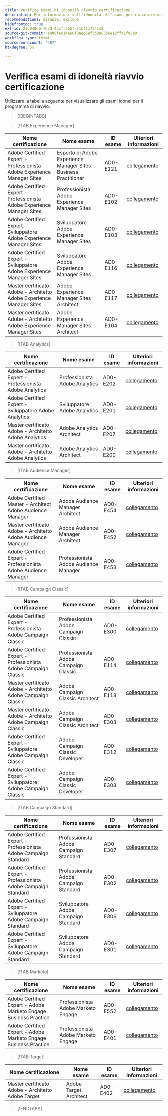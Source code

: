 ```yaml
---
title: Verifica esami di idoneità riavvio certificazione
description: Per informazioni sull’idoneità all’esame per riavviare un programma di certificazione, consulta l’Adobe.
recommendations: disable, exclude
hidefromtoc: true
exl-id: 23d948de-7d3d-4ccf-a55f-51bf117a41c8
source-git-commit: a406fac14e66f8aed5ef3b288356e12ffa1f98a0
workflow-type: tm+mt
source-wordcount: '487'
ht-degree: 5%

---
```


# Verifica esami di idoneità riavvio certificazione

Utilizzare la tabella seguente per visualizzare gli esami idonei per il programma di riavvio.

>[!BEGINTABS]

>[!TAB Experience Manager]

| Nome certificazione | Nome esame | ID esame | Ulteriori informazioni |
| --- | --- | --- | --- |
| Adobe Certified Expert - Professionista Adobe Experience Manager Sites | Esperto di Adobe Experience Manager Sites Business Practitioner | AD0-E121 | [collegamento](https://experienceleague.adobe.com/docs/certification/certification/restart-program.html) |
| Adobe Certified Expert - Professionista Adobe Experience Manager Sites | Professionista Adobe Experience Manager Sites | AD0-E102 | [collegamento](https://experienceleague.adobe.com/docs/certification/certification/restart-program.html) |
| Adobe Certified Expert - Sviluppatore Adobe Experience Manager Sites | Sviluppatore Adobe Experience Manager Sites | AD0-E103 | [collegamento](https://experienceleague.adobe.com/docs/certification/certification/restart-program.html) |
| Adobe Certified Expert - Sviluppatore Adobe Experience Manager Sites | Sviluppatore Adobe Experience Manager Sites | AD0-E116 | [collegamento](https://experienceleague.adobe.com/docs/certification/certification/restart-program.html) |
| Master certificato Adobe - Architetto Adobe Experience Manager Sites | Adobe Experience Manager Sites Architect | AD0-E117 | [collegamento](https://experienceleague.adobe.com/docs/certification/certification/restart-program.html) |
| Master certificato Adobe - Architetto Adobe Experience Manager Sites | Adobe Experience Manager Sites Architect | AD0-E104 | [collegamento](https://experienceleague.adobe.com/docs/certification/certification/restart-program.html) |

>[!TAB Analytics]

| Nome certificazione | Nome esame | ID esame | Ulteriori informazioni |
| --- | --- | --- | --- |
| Adobe Certified Expert - Professionista Adobe Analytics | Professionista Adobe Analytics | AD0-E202 | [collegamento](https://experienceleague.adobe.com/docs/certification/certification/restart-program.html) |
| Adobe Certified Expert - Sviluppatore Adobe Analytics | Sviluppatore Adobe Analytics | AD0-E201 | [collegamento](https://experienceleague.adobe.com/docs/certification/certification/restart-program.html) |
| Master certificato Adobe - Architetto Adobe Analytics | Adobe Analytics Architect | AD0-E207 | [collegamento](https://experienceleague.adobe.com/docs/certification/certification/restart-program.html) |
| Master certificato Adobe - Architetto Adobe Analytics | Adobe Analytics Architect | AD0-E200 | [collegamento](https://experienceleague.adobe.com/docs/certification/certification/restart-program.html) |

>[!TAB Audience Manager]

| Nome certificazione | Nome esame | ID esame | Ulteriori informazioni |
| --- | --- | --- | --- |
| Adobe Certified Master - Architect Adobe Audience Manager | Adobe Audience Manager Architect | AD0-E454 | [collegamento](https://experienceleague.adobe.com/docs/certification/certification/restart-program.html) |
| Master certificato Adobe - Architetto Adobe Audience Manager | Adobe Audience Manager Architect | AD0-E452 | [collegamento](https://experienceleague.adobe.com/docs/certification/certification/restart-program.html) |
| Adobe Certified Expert - Professionista Adobe Audience Manager | Professionista Adobe Audience Manager | AD0-E453 | [collegamento](https://experienceleague.adobe.com/docs/certification/certification/restart-program.html) |

>[!TAB Campaign Classic]

| Nome certificazione | Nome esame | ID esame | Ulteriori informazioni |
| --- | --- | --- | --- |
| Adobe Certified Expert - Professionista Adobe Campaign Classic | Professionista Adobe Campaign Classic | AD0-E300 | [collegamento](https://experienceleague.adobe.com/docs/certification/certification/restart-program.html) |
| Adobe Certified Expert - Professionista Adobe Campaign Classic | Professionista Adobe Campaign Classic | AD0-E114 | [collegamento](https://experienceleague.adobe.com/docs/certification/certification/restart-program.html) |
| Master certificato Adobe - Architetto Adobe Campaign Classic | Adobe Campaign Classic Architect | AD0-E118 | [collegamento](https://experienceleague.adobe.com/docs/certification/certification/restart-program.html) |
| Master certificato Adobe - Architetto Adobe Campaign Classic | Adobe Campaign Classic Architect | AD0-E303 | [collegamento](https://experienceleague.adobe.com/docs/certification/certification/restart-program.html) |
| Adobe Certified Expert - Sviluppatore Adobe Campaign Classic | Adobe Campaign Classic Developer | AD0-E312 | [collegamento](https://experienceleague.adobe.com/docs/certification/certification/restart-program.html) |
| Adobe Certified Expert - Sviluppatore Adobe Campaign Classic | Adobe Campaign Classic Developer | AD0-E308 | [collegamento](https://experienceleague.adobe.com/docs/certification/certification/restart-program.html) |

>[!TAB Campaign Standard]

| Nome certificazione | Nome esame | ID esame | Ulteriori informazioni |
| --- | --- | --- | --- |
| Adobe Certified Expert - Professionista Adobe Campaign Standard | Professionista Adobe Campaign Standard | AD0-E307 | [collegamento](https://experienceleague.adobe.com/docs/certification/certification/restart-program.html) |
| Adobe Certified Expert - Professionista Adobe Campaign Standard | Professionista Adobe Campaign Standard | AD0-E302 | [collegamento](https://experienceleague.adobe.com/docs/certification/certification/restart-program.html) |
| Adobe Certified Expert - Sviluppatore Adobe Campaign Standard | Sviluppatore Adobe Campaign Standard | AD0-E306 | [collegamento](https://experienceleague.adobe.com/docs/certification/certification/restart-program.html) |
| Adobe Certified Expert - Sviluppatore Adobe Campaign Standard | Sviluppatore Adobe Campaign Standard | AD0-E301 | [collegamento](https://experienceleague.adobe.com/docs/certification/certification/restart-program.html) |

>[!TAB Marketo]

| Nome certificazione | Nome esame | ID esame | Ulteriori informazioni |
| --- | --- | --- | --- |
| Adobe Certified Expert - Adobe Marketo Engage Business Practice | Professionista Adobe Marketo Engage | AD0-E552 | [collegamento](https://experienceleague.adobe.com/docs/certification/certification/restart-program.html) |
| Adobe Certified Expert - Adobe Marketo Engage Business Practice | Professionista Adobe Marketo Engage | AD0-E401 | [collegamento](https://experienceleague.adobe.com/docs/certification/certification/restart-program.html) |

>[!TAB Target]

| Nome certificazione | Nome esame | ID esame | Ulteriori informazioni |
| --- | --- | --- | --- |
| Master certificato Adobe - Architetto Adobe Target | Adobe Target Architect | AD0-E402 | [collegamento](https://experienceleague.adobe.com/docs/certification/certification/restart-program.html) |

>[!ENDTABS]
